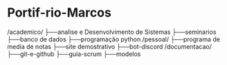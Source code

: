 
# Portif-rio-Marcos
/academico/
├──analise e Desenvolvimento de Sistemas 
├──seminarios
├──banco de dados
├──programação python
/pessoal/
├──programa de media de notas 
├──site demostrativo
├──bot-discord
/documentacao/
├──git-e-github
├──guia-scrum
├──modelos
